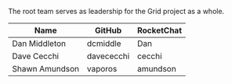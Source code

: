 The root team serves as leadership for the Grid project as a whole.

| Name | GitHub | RocketChat |
| --- | --- | --- |
| Dan Middleton | dcmiddle | Dan |
| Dave Cecchi | davececchi | cecchi |
| Shawn Amundson | vaporos | amundson |
